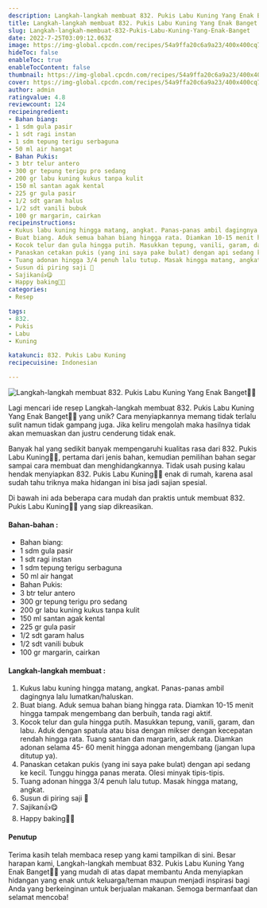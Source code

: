 ```yaml
---
description: Langkah-langkah membuat 832. Pukis Labu Kuning Yang Enak Banget"
title: Langkah-langkah membuat 832. Pukis Labu Kuning Yang Enak Banget
slug: Langkah-langkah-membuat-832-Pukis-Labu-Kuning-Yang-Enak-Banget
date: 2022-7-25T03:09:12.063Z
image: https://img-global.cpcdn.com/recipes/54a9ffa20c6a9a23/400x400cq70/photo.jpg
hideToc: false
enableToc: true
enableTocContent: false
thumbnail: https://img-global.cpcdn.com/recipes/54a9ffa20c6a9a23/400x400cq70/photo.jpg
cover: https://img-global.cpcdn.com/recipes/54a9ffa20c6a9a23/400x400cq70/photo.jpg
author: admin
ratingvalue: 4.8
reviewcount: 124
recipeingredient:
- Bahan biang:
- 1 sdm gula pasir
- 1 sdt ragi instan
- 1 sdm tepung terigu serbaguna
- 50 ml air hangat
- Bahan Pukis:
- 3 btr telur antero
- 300 gr tepung terigu pro sedang
- 200 gr labu kuning kukus tanpa kulit
- 150 ml santan agak kental
- 225 gr gula pasir
- 1/2 sdt garam halus
- 1/2 sdt vanili bubuk
- 100 gr margarin, cairkan
recipeinstructions:
- Kukus labu kuning hingga matang, angkat. Panas-panas ambil dagingnya lalu lumatkan/haluskan.
- Buat biang. Aduk semua bahan biang hingga rata. Diamkan 10-15 menit hingga tampak mengembang dan berbuih, tanda ragi aktif.
- Kocok telur dan gula hingga putih. Masukkan tepung, vanili, garam, dan labu. Aduk dengan spatula atau bisa dengan mikser dengan kecepatan rendah hingga rata. Tuang santan dan margarin, aduk rata. Diamkan adonan selama 45- 60 menit hingga adonan mengembang (jangan lupa ditutup ya).
- Panaskan cetakan pukis (yang ini saya pake bulat) dengan api sedang ke kecil. Tunggu hingga panas merata. Olesi minyak tipis-tipis.
- Tuang adonan hingga 3/4 penuh lalu tutup. Masak hingga matang, angkat.
- Susun di piring saji 🥰
- Sajikan👍😋
- Happy baking🌹🥰
categories:
- Resep

tags:
- 832.
- Pukis
- Labu
- Kuning

katakunci: 832. Pukis Labu Kuning
recipecuisine: Indonesian

---
```


![Langkah-langkah membuat 832. Pukis Labu Kuning Yang Enak Banget👩‍🍳](https://img-global.cpcdn.com/recipes/54a9ffa20c6a9a23/400x400cq70/photo.jpg)

Lagi mencari ide resep Langkah-langkah membuat 832. Pukis Labu Kuning Yang Enak Banget👩‍🍳 yang unik? Cara menyiapkannya memang tidak terlalu sulit namun tidak gampang juga. Jika keliru mengolah maka hasilnya tidak akan memuaskan dan justru cenderung tidak enak.

Banyak hal yang sedikit banyak mempengaruhi kualitas rasa dari 832. Pukis Labu Kuning👩‍🍳, pertama dari jenis bahan, kemudian pemilihan bahan segar sampai cara membuat dan menghidangkannya. Tidak usah pusing kalau hendak menyiapkan 832. Pukis Labu Kuning👩‍🍳 enak di rumah, karena asal sudah tahu triknya maka hidangan ini bisa jadi sajian spesial.

Di bawah ini ada beberapa cara mudah dan praktis untuk membuat 832. Pukis Labu Kuning👩‍🍳 yang siap dikreasikan.

<!--inarticleads1-->

#### Bahan-bahan :

- Bahan biang:
- 1 sdm gula pasir
- 1 sdt ragi instan
- 1 sdm tepung terigu serbaguna
- 50 ml air hangat
- Bahan Pukis:
- 3 btr telur antero
- 300 gr tepung terigu pro sedang
- 200 gr labu kuning kukus tanpa kulit
- 150 ml santan agak kental
- 225 gr gula pasir
- 1/2 sdt garam halus
- 1/2 sdt vanili bubuk
- 100 gr margarin, cairkan

<!--inarticleads2-->

#### Langkah-langkah membuat :

1. Kukus labu kuning hingga matang, angkat. Panas-panas ambil dagingnya lalu lumatkan/haluskan.
1. Buat biang. Aduk semua bahan biang hingga rata. Diamkan 10-15 menit hingga tampak mengembang dan berbuih, tanda ragi aktif.
1. Kocok telur dan gula hingga putih. Masukkan tepung, vanili, garam, dan labu. Aduk dengan spatula atau bisa dengan mikser dengan kecepatan rendah hingga rata. Tuang santan dan margarin, aduk rata. Diamkan adonan selama 45- 60 menit hingga adonan mengembang (jangan lupa ditutup ya).
1. Panaskan cetakan pukis (yang ini saya pake bulat) dengan api sedang ke kecil. Tunggu hingga panas merata. Olesi minyak tipis-tipis.
1. Tuang adonan hingga 3/4 penuh lalu tutup. Masak hingga matang, angkat.
1. Susun di piring saji 🥰
1. Sajikan👍😋
1. Happy baking🌹🥰

#### Penutup

Terima kasih telah membaca resep yang kami tampilkan di sini. Besar harapan kami, Langkah-langkah membuat 832. Pukis Labu Kuning Yang Enak Banget👩‍🍳 yang mudah di atas dapat membantu Anda menyiapkan hidangan yang enak untuk keluarga/teman maupun menjadi inspirasi bagi Anda yang berkeinginan untuk berjualan makanan. Semoga bermanfaat dan selamat mencoba!